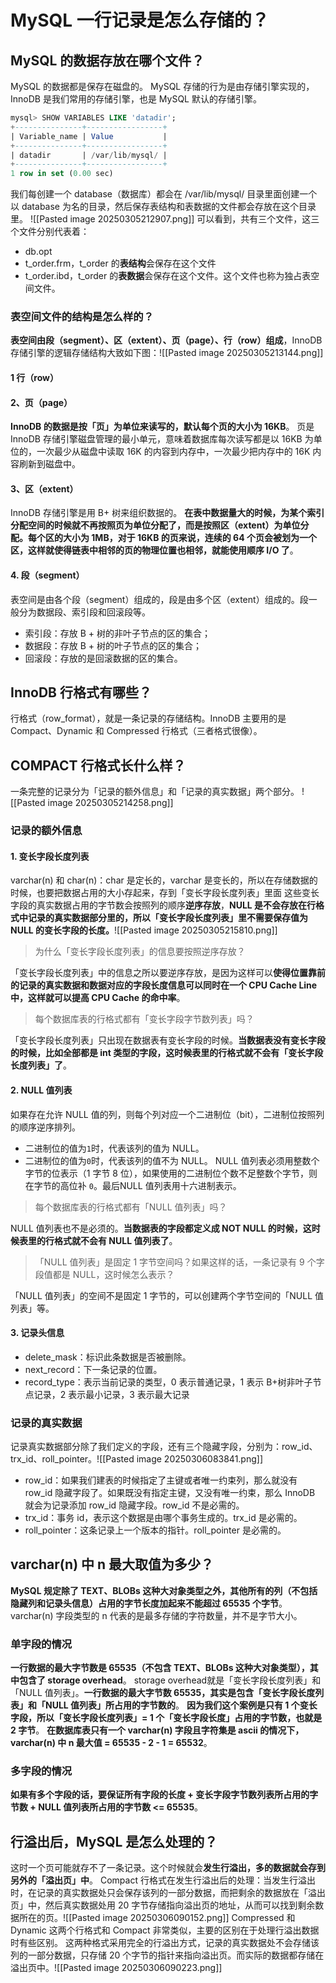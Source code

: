 # MySQL 一行记录是怎么存储的？
## MySQL 的数据存放在哪个文件？
MySQL 的数据都是保存在磁盘的。
MySQL 存储的行为是由存储引擎实现的，InnoDB 是我们常用的存储引擎，也是 MySQL 默认的存储引擎。
``` sql
mysql> SHOW VARIABLES LIKE 'datadir';
+---------------+-----------------+
| Variable_name | Value           |
+---------------+-----------------+
| datadir       | /var/lib/mysql/ |
+---------------+-----------------+
1 row in set (0.00 sec)
```
我们每创建一个 database（数据库）都会在 /var/lib/mysql/ 目录里面创建一个以 database 为名的目录，然后保存表结构和表数据的文件都会存放在这个目录里。
![[Pasted image 20250305212907.png]]
可以看到，共有三个文件，这三个文件分别代表着：
 - db.opt
 - t_order.frm，t_order 的**表结构**会保存在这个文件
 - t_order.ibd，t_order 的**表数据**会保存在这个文件。这个文件也称为独占表空间文件。
### 表空间文件的结构是怎么样的？
 **表空间由段（segment）、区（extent）、页（page）、行（row）组成**，InnoDB 存储引擎的逻辑存储结构大致如下图：![[Pasted image 20250305213144.png]]
#### 1 行（row）
#### 2、页（page）
**InnoDB 的数据是按「页」为单位来读写的，默认每个页的大小为 16KB**。
页是 InnoDB 存储引擎磁盘管理的最小单元，意味着数据库每次读写都是以 16KB 为单位的，一次最少从磁盘中读取 16K 的内容到内存中，一次最少把内存中的 16K 内容刷新到磁盘中。
#### 3、区（extent）
 InnoDB 存储引擎是用 B+ 树来组织数据的。
 **在表中数据量大的时候，为某个索引分配空间的时候就不再按照页为单位分配了，而是按照区（extent）为单位分配。每个区的大小为 1MB，对于  16KB 的页来说，连续的 64 个页会被划为一个区，这样就使得链表中相邻的页的物理位置也相邻，就能使用顺序 I/O 了**。
#### 4. 段（segment）
表空间是由各个段（segment）组成的，段是由多个区（extent）组成的。段一般分为数据段、索引段和回滚段等。
- 索引段：存放 B + 树的非叶子节点的区的集合；
- 数据段：存放 B + 树的叶子节点的区的集合；
- 回滚段：存放的是回滚数据的区的集合。
## InnoDB 行格式有哪些？
行格式（row_format），就是一条记录的存储结构。InnoDB 主要用的是Compact、Dynamic 和 Compressed 行格式（三者格式很像）。
## COMPACT 行格式长什么样？
一条完整的记录分为「记录的额外信息」和「记录的真实数据」两个部分。
![[Pasted image 20250305214258.png]]
### 记录的额外信息
#### 1. 变长字段长度列表
varchar(n) 和 char(n)：char 是定长的，varchar 是变长的，所以在存储数据的时候，也要把数据占用的大小存起来，存到「变长字段长度列表」里面
这些变长字段的真实数据占用的字节数会按照列的顺序**逆序存放**，**NULL 是不会存放在行格式中记录的真实数据部分里的，所以「变长字段长度列表」里不需要保存值为  NULL 的变长字段的长度。**![[Pasted image 20250305215810.png]]
> 为什么「变长字段长度列表」的信息要按照逆序存放？

「变长字段长度列表」中的信息之所以要逆序存放，是因为这样可以**使得位置靠前的记录的真实数据和数据对应的字段长度信息可以同时在一个 CPU Cache Line 中，这样就可以提高 CPU Cache 的命中率**。
> 每个数据库表的行格式都有「变长字段字节数列表」吗？

「变长字段长度列表」只出现在数据表有变长字段的时候。**当数据表没有变长字段的时候，比如全部都是 int 类型的字段，这时候表里的行格式就不会有「变长字段长度列表」了**。
#### 2. NULL 值列表
如果存在允许 NULL 值的列，则每个列对应一个二进制位（bit），二进制位按照列的顺序逆序排列。

- 二进制位的值为`1`时，代表该列的值为 NULL。
- 二进制位的值为`0`时，代表该列的值不为 NULL。
NULL 值列表必须用整数个字节的位表示（1 字节 8 位），如果使用的二进制位个数不足整数个字节，则在字节的高位补 `0`。最后NULL 值列表用十六进制表示。
 >每个数据库表的行格式都有「NULL 值列表」吗？

NULL 值列表也不是必须的。**当数据表的字段都定义成 NOT NULL 的时候，这时候表里的行格式就不会有 NULL 值列表了**。
> 「NULL 值列表」是固定 1 字节空间吗？如果这样的话，一条记录有 9 个字段值都是 NULL，这时候怎么表示？

「NULL 值列表」的空间不是固定 1 字节的，可以创建两个字节空间的「NULL 值列表」等。
#### 3. 记录头信息
- delete_mask：标识此条数据是否被删除。
- next_record：下一条记录的位置。
- record_type：表示当前记录的类型，0 表示普通记录，1 表示 B+树非叶子节点记录，2 表示最小记录，3 表示最大记录
### 记录的真实数据
记录真实数据部分除了我们定义的字段，还有三个隐藏字段，分别为：row_id、trx_id、roll_pointer。![[Pasted image 20250306083841.png]]
- row_id：如果我们建表的时候指定了主键或者唯一约束列，那么就没有 row_id 隐藏字段了。如果既没有指定主键，又没有唯一约束，那么 InnoDB 就会为记录添加 row_id 隐藏字段。row_id 不是必需的。
-  trx_id：事务 id，表示这个数据是由哪个事务生成的。trx_id 是必需的。
-  roll_pointer：这条记录上一个版本的指针。roll_pointer 是必需的。
## varchar(n) 中 n 最大取值为多少？
**MySQL 规定除了 TEXT、BLOBs 这种大对象类型之外，其他所有的列（不包括隐藏列和记录头信息）占用的字节长度加起来不能超过 65535 个字节**。
varchar(n) 字段类型的 n 代表的是最多存储的字符数量，并不是字节大小。
### 单字段的情况
**一行数据的最大字节数是 65535（不包含 TEXT、BLOBs 这种大对象类型），其中包含了 storage overhead**。
storage overhead就是「变长字段长度列表」和「NULL 值列表」。**一行数据的最大字节数 65535，其实是包含「变长字段长度列表」和「NULL 值列表」所占用的字节数的**。
**因为我们这个案例是只有 1 个变长字段，所以「变长字段长度列表」= 1 个「变长字段长度」占用的字节数，也就是 2 字节**。
**在数据库表只有一个 varchar(n)  字段且字符集是 ascii 的情况下，varchar(n) 中 n 最大值 =  65535 - 2 - 1 = 65532**。
### 多字段的情况
**如果有多个字段的话，要保证所有字段的长度 + 变长字段字节数列表所占用的字节数 + NULL 值列表所占用的字节数 <= 65535**。
## 行溢出后，MySQL 是怎么处理的？
这时一个页可能就存不了一条记录。这个时候就会**发生行溢出，多的数据就会存到另外的「溢出页」中**。
Compact 行格式在发生行溢出后的处理：当发生行溢出时，在记录的真实数据处只会保存该列的一部分数据，而把剩余的数据放在「溢出页」中，然后真实数据处用 20 字节存储指向溢出页的地址，从而可以找到剩余数据所在的页。![[Pasted image 20250306090152.png]]
Compressed 和 Dynamic 这两个行格式和 Compact 非常类似，主要的区别在于处理行溢出数据时有些区别。
这两种格式采用完全的行溢出方式，记录的真实数据处不会存储该列的一部分数据，只存储 20 个字节的指针来指向溢出页。而实际的数据都存储在溢出页中。![[Pasted image 20250306090223.png]]
